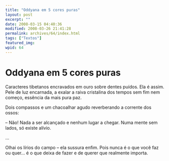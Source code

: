 ```yaml
---
title: "Oddyana em 5 cores puras"
layout: post
excerpt: ""
date: 2008-03-15 04:40:36
modified: 2008-03-26 21:41:28
permalink: archives/64/index.html
tags: ["Textos"]
featured_img: 
wpid: 64
---
```


# Oddyana em 5 cores puras

Caracteres tibetanos encravados em ouro sobre dentes puídos. Ela é assim. Pele de luz encarnada, a exalar a raiva cristalina dos tempos sem fim nem começo, essência da mais pura paz.

Dois compassos e um chacoalhar agudo reverberando a corrente dos ossos:

– Não! Nada a ser alcançado e nenhum lugar a chegar. Numa mente sem lados, só existe alívio.

…

Olhai os lírios do campo – ela sussura enfim. Pois nunca é o que você faz ou quer… é o que deixa de fazer e de querer que realmente importa.